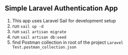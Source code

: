 ## Simple Laravel Authentication App

1. This app uses Laravel Sail for development setup
2. run `sail up -d`
3. run `sail artisan migrate`
4. run `sail artisan db:seed`
5. find Postman collection in root of the project `Laravel Test.postman_collection.json`